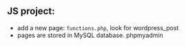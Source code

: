 ## JS project: 
- add a new page: ```functions.php```, look for wordpress_post
- pages are stored in MySQL database. phpmyadmin

